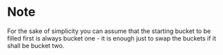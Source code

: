 # Note

For the sake of simplicity you can assume that the starting bucket to be filled first
is always bucket one - it is enough just to swap the buckets if it shall be bucket two.
